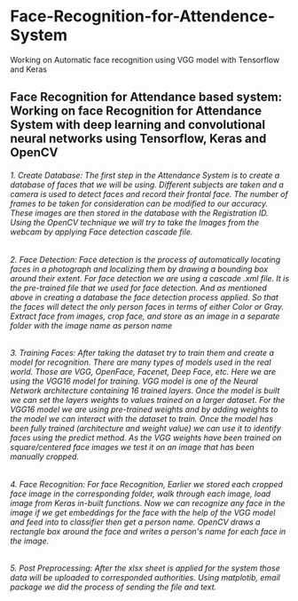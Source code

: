 # Face-Recognition-for-Attendence-System
Working on Automatic face recognition using VGG model with Tensorflow and Keras
## Face Recognition for Attendance based system: Working on face Recognition for Attendance System with deep learning and convolutional neural networks using Tensorflow, Keras and OpenCV

###### 1. Create Database: The first step in the Attendance System is to create a database of faces that we will be using. Different subjects are taken and a camera is used to detect faces and record their frontal face. The number of frames to be taken for consideration can be modified to our accuracy. These images are then stored in the database with the Registration ID. Using the OpenCV technique we will try to take the Images from the webcam by applying Face detection cascade file. 

###### 2. Face Detection: Face detection is the process of automatically locating faces in a photograph and localizing them by drawing a bounding box around their extent. For face detection we are using a cascade .xml file. It is the pre-trained file that we used for face detection. And as mentioned above in creating a database the face detection process applied. So that the faces will detect the only person faces in terms of either Color or Gray. Extract face from images, crop face, and store as an image in a separate folder with the image name as person name

###### 3. Training Faces: After taking the dataset try to train them and create a model for recognition. There are many types of models used in the real world. Those are VGG, OpenFace, Facenet, Deep Face, etc. Here we are using the VGG16 model for training. VGG model is one of the Neural Network architecture containing 16 trained layers. Once the model is built we can set the layers weights to values trained on a larger dataset. For the VGG16 model we are using pre-trained weights and by adding weights to the model we can interact with the dataset to train. Once the model has been fully trained (architecture and weight value) we can use it to identify faces using the predict method. As the VGG weights have been trained on square/centered face images we test it on an image that has been manually cropped.

###### 4. Face Recognition: For face Recognition, Earlier we stored each cropped face image in the corresponding folder, walk through each image, load image from Keras in-built functions. Now we can recognize any face in the image if we get embeddings for the face with the help of the VGG model and feed into to classifier then get a person name. OpenCV draws a rectangle box around the face and writes a person's name for each face in the image.

###### 5. Post Preprocessing: After the xlsx sheet is applied for the system those data will be uploaded to corresponded authorities. Using matplotib, email package we did the process of sending the file and text.
